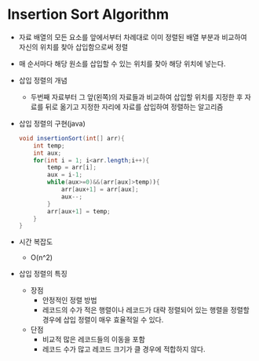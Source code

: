 # Insertion Sort Algorithm

- 자료 배열의 모든 요소를 앞에서부터 차례대로 이미 정렬된 배열 부분과 비교하여 자신의 위치를 찾아 삽입함으로써 정렬
- 매 순서마다 해당 원소를 삽입할 수 있는 위치를 찾아 해당 위치에 넣는다.
- 삽입 정렬의 개념
  - 두번째 자료부터 그 앞(왼쪽)의 자료들과 비교하여 삽입할 위치를 지정한 후 자료를 뒤로 옮기고 지정한 자리에 자료를 삽입하여 정렬하는 알고리즘

- 삽입 정렬의 구현(java)

  ```java
  void insertionSort(int[] arr){
      int temp;
      int aux;
      for(int i = 1; i<arr.length;i++){
          temp = arr[i];
          aux = i-1;
          while(aux>=0)&&(arr[aux]>temp)){
              arr[aux+1] = arr[aux];
              aux--;
          }
          arr[aux+1] = temp;
      }
  }
  ```

- 시간 복잡도

  - O(n^2)

- 삽입 정렬의 특징

  - 장점 
    - 안정적인 정렬 방법
    - 레코드의 수가 적은 행렬이나 레코드가 대략 정렬되어 있는 행렬을 정렬할 경우에 삽입 정렬이 매우 효율적일 수 있다.
  - 단점
    - 비교적 많은 레코드들의 이동을 포함
    - 레코드 수가 많고 레코드 크기가 클 경우에 적합하지 않다.